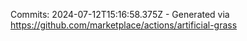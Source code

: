 Commits: 2024-07-12T15:16:58.375Z - Generated via https://github.com/marketplace/actions/artificial-grass
<br>
